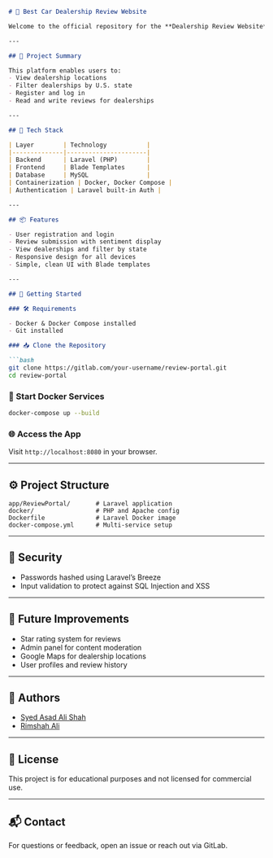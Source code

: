 
```markdown
# 🚗 Best Car Dealership Review Website

Welcome to the official repository for the **Dealership Review Website** – a Laravel-based platform that allows users to register, browse dealerships, and post reviews.

---

## 🧾 Project Summary

This platform enables users to:
- View dealership locations
- Filter dealerships by U.S. state
- Register and log in
- Read and write reviews for dealerships

---

## 🧰 Tech Stack

| Layer        | Technology           |
|--------------|----------------------|
| Backend      | Laravel (PHP)        |
| Frontend     | Blade Templates      |
| Database     | MySQL                |
| Containerization | Docker, Docker Compose |
| Authentication | Laravel built-in Auth |

---

## 📦 Features

- User registration and login
- Review submission with sentiment display
- View dealerships and filter by state
- Responsive design for all devices
- Simple, clean UI with Blade templates

---

## 🚀 Getting Started

### 🛠 Requirements

- Docker & Docker Compose installed
- Git installed

### 📥 Clone the Repository

```bash
git clone https://gitlab.com/your-username/review-portal.git
cd review-portal
```

### 🐳 Start Docker Services

```bash
docker-compose up --build
```

### 🌐 Access the App

Visit `http://localhost:8080` in your browser.

---

## ⚙️ Project Structure

```
app/ReviewPortal/       # Laravel application
docker/                 # PHP and Apache config
Dockerfile              # Laravel Docker image
docker-compose.yml      # Multi-service setup
```

---

## 🔐 Security

- Passwords hashed using Laravel’s Breeze
- Input validation to protect against SQL Injection and XSS

---

## 🧱 Future Improvements

- Star rating system for reviews
- Admin panel for content moderation
- Google Maps for dealership locations
- User profiles and review history

---

## 👥 Authors

- [Syed Asad Ali Shah](https://gitlab.com/your-username)
- [Rimshah Ali](https://gitlab.com/collaborator)

---

## 📄 License

This project is for educational purposes and not licensed for commercial use.

---

## 📬 Contact

For questions or feedback, open an issue or reach out via GitLab.

```



